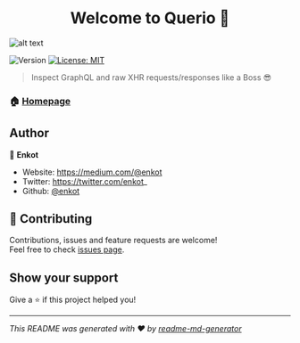 <h1 align="center">Welcome to Querio 👋</h1>

![alt text](https://github.com/enkot/querio/blob/main/public/promo-lg.png?raw=true)

<p>
  <img alt="Version" src="https://img.shields.io/badge/version-0.1.0-blue.svg?cacheSeconds=2592000" />
  <a href="#" target="_blank">
    <img alt="License: MIT" src="https://img.shields.io/badge/License-MIT-yellow.svg" />
  </a>
</p>

> Inspect GraphQL and raw XHR requests/responses like a Boss 😎

### 🏠 [Homepage](https://querio.app)

## Author

👤 **Enkot**

- Website: https://medium.com/@enkot
- Twitter: https://twitter.com/enkot_
- Github: [@enkot](https://github.com/enkot)

## 🤝 Contributing

Contributions, issues and feature requests are welcome!<br />Feel free to check [issues page](https://github.com/enkot/querio/issues).

## Show your support

Give a ⭐️ if this project helped you!

---

_This README was generated with ❤️ by [readme-md-generator](https://github.com/kefranabg/readme-md-generator)_
